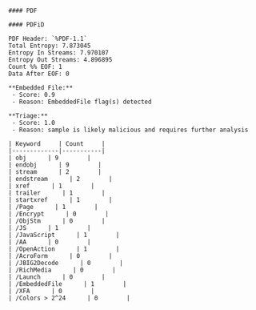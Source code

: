 
    #### PDF

    #### PDFiD

    PDF Header: `%PDF-1.1`
    Total Entropy: 7.873045
    Entropy In Streams: 7.970107
    Entropy Out Streams: 4.896895
    Count %% EOF: 1
    Data After EOF: 0
    
    **Embedded File:**
     - Score: 0.9
     - Reason: EmbeddedFile flag(s) detected
    
    **Triage:**
     - Score: 1.0
     - Reason: sample is likely malicious and requires further analysis

    | Keyword     | Count     |
    |-------------|-----------|
    | obj      | 9        |
    | endobj      | 9        |
    | stream      | 2        |
    | endstream      | 2        |
    | xref      | 1        |
    | trailer      | 1        |
    | startxref      | 1        |
    | /Page      | 1        |
    | /Encrypt      | 0        |
    | /ObjStm      | 0        |
    | /JS      | 1        |
    | /JavaScript      | 1        |
    | /AA      | 0        |
    | /OpenAction      | 1        |
    | /AcroForm      | 0        |
    | /JBIG2Decode      | 0        |
    | /RichMedia      | 0        |
    | /Launch      | 0        |
    | /EmbeddedFile      | 1        |
    | /XFA      | 0        |
    | /Colors > 2^24      | 0        |
    
